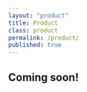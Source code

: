 ```yaml
---
layout: "product"
title: Product
class: product
permalink: /product/
published: true
---
```

## Coming soon!
